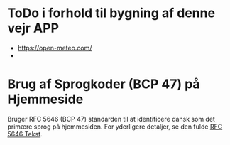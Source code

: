 # ToDo i forhold til bygning af denne vejr APP
- https://open-meteo.com/
-




# Brug af Sprogkoder (BCP 47) på Hjemmeside

Bruger RFC 5646 (BCP 47) standarden til at identificere dansk som det primære sprog på hjemmesiden.
For yderligere detaljer, se den fulde [RFC 5646 Tekst](https://datatracker.ietf.org/doc/html/rfc5646).
